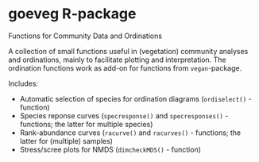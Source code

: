 # goeveg R-package
Functions for Community Data and Ordinations

A collection of small functions useful in (vegetation) community analyses and ordinations, mainly to facilitate plotting and interpretation. The ordination functions work as add-on for functions from `vegan`-package. 

Includes:
* Automatic selection of species for ordination diagrams (`ordiselect()` - function)
* Species reponse curves (`specresponse()` and `specresponses()` - functions; the latter for multiple species)
* Rank-abundance curves (`racurve()` and `racurves()` - functions; the latter for (multiple) samples)
* Stress/scree plots for NMDS (`dimcheckMDS()` - function)

